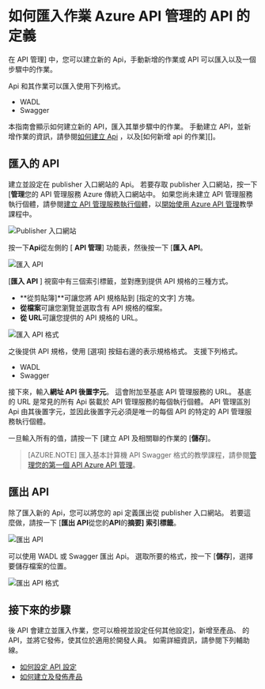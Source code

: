 <properties 
    pageTitle="API 管理重要概念" 
    description="深入了解 Api、 產品、 角色、 群組和其他 API 管理重要概念。" 
    services="api-management" 
    documentationCenter="" 
    authors="steved0x" 
    manager="erikre" 
    editor=""/>

<tags 
    ms.service="api-management" 
    ms.workload="mobile" 
    ms.tgt_pltfrm="na" 
    ms.devlang="na" 
    ms.topic="article" 
    ms.date="10/25/2016" 
    ms.author="sdanie"/>

# <a name="how-to-import-the-definition-of-an-api-with-operations-in-azure-api-management"></a>如何匯入作業 Azure API 管理的 API 的定義

在 API 管理] 中，您可以建立新的 Api，手動新增的作業或 API 可以匯入以及一個步驟中的作業。

Api 和其作業可以匯入使用下列格式。

-   WADL
-   Swagger

本指南會顯示如何建立新的 API，匯入其單步驟中的作業。 手動建立 API，並新增作業的資訊，請參閱[如何建立 Api][] ，以及[如何新增 api 的作業][]。

## <a name="import-api"></a>匯入的 API

建立並設定在 publisher 入口網站的 Api。 若要存取 publisher 入口網站，按一下 [**管理**您的 API 管理服務 Azure 傳統入口網站中。 如果您尚未建立 API 管理服務執行個體，請參閱[建立 API 管理服務執行個體][]，以[開始使用 Azure API 管理][]教學課程中。

![Publisher 入口網站][api-management-management-console]

按一下**Api**從左側的 [ **API 管理**] 功能表，然後按一下 [**匯入 API**。

![匯入 API][api-management-import-apis]

[**匯入 API** ] 視窗中有三個索引標籤，並對應到提供 API 規格的三種方式。

-   **從剪貼簿]**可讓您將 API 規格貼到 [指定的文字] 方塊。
-   **從檔案**可讓您瀏覽並選取含有 API 規格的檔案。
-   **從 URL**可讓您提供的 API 規格的 URL。

![匯入 API 格式][api-management-import-api-clipboard]

之後提供 API 規格，使用 [選項] 按鈕右邊的表示規格格式。 支援下列格式。

-   WADL
-   Swagger

接下來，輸入**網址 API 後置字元**。 這會附加至基底 API 管理服務的 URL。 基底的 URL 是常見的所有 Api 裝載於 API 管理服務的每個執行個體。 API 管理區別 Api 由其後置字元，並因此後置字元必須是唯一的每個 API 的特定的 API 管理服務執行個體。

一旦輸入所有的值，請按一下 [建立 API 及相關聯的作業的 [**儲存**]。 

>[AZURE.NOTE] 匯入基本計算機 API Swagger 格式的教學課程，請參閱[管理您的第一個 API Azure API 管理](api-management-get-started.md)。

## <a name="export-api"></a>匯出 API

除了匯入新的 Api，您可以將您的 api 定義匯出從 publisher 入口網站。 若要這麼做，請按一下 [**匯出 API**從您的**API**的**摘要] 索引標籤**。

![匯出 API][api-management-export-api]

可以使用 WADL 或 Swagger 匯出 Api。 選取所要的格式，按一下 [**儲存**]，選擇要儲存檔案的位置。

![匯出 API 格式][api-management-export-api-format]

## <a name="next-steps"></a>接下來的步驟

後 API 會建立並匯入作業，您可以檢視並設定任何其他設定]，新增至產品、 的 API，並將它發佈，使其位於適用於開發人員。 如需詳細資訊，請參閱下列輔助線。

-   [如何設定 API 設定][]
-   [如何建立及發佈產品][]




[api-management-management-console]: ./media/api-management-howto-import-api/api-management-management-console.png
[api-management-import-apis]: ./media/api-management-howto-import-api/api-management-api-import-apis.png
[api-management-import-api-clipboard]: ./media/api-management-howto-import-api/api-management-import-api-wizard.png
[api-management-export-api]: ./media/api-management-howto-import-api/api-management-export-api.png
[api-management-export-api-format]: ./media/api-management-howto-import-api/api-management-export-api-format.png

[Import an API]: #import-api
[Export an API]: #export-api
[Configure API settings]: #configure-api-settings
[Next steps]: #next-steps

[開始使用 Azure API 管理]: api-management-get-started.md
[建立 API 管理服務執行個體]: api-management-get-started.md#create-service-instance

[如何新增作業至 API]: api-management-howto-add-operations.md
[如何建立及發佈產品]: api-management-howto-add-products.md
[如何建立 Api]: api-management-howto-create-apis.md
[如何設定 API 設定]: api-management-howto-create-apis.md#configure-api-settings
